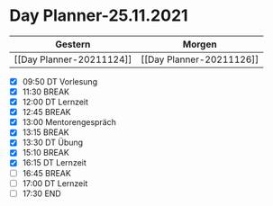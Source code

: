 
Day Planner-25.11.2021
======================
  
| Gestern | Morgen |  
| ------- | ------ |  
| [[Day Planner-20211124]] | [[Day Planner-20211126]] |  
- [x] 09:50 DT Vorlesung
- [x] 11:30 BREAK
- [x] 12:00 DT Lernzeit
- [x] 12:45 BREAK
- [x] 13:00 Mentorengespräch
- [x] 13:15 BREAK
- [x] 13:30 DT Übung
- [x] 15:10 BREAK
- [x] 16:15 DT Lernzeit
- [ ] 16:45 BREAK
- [ ] 17:00 DT Lernzeit
- [ ] 17:30 END